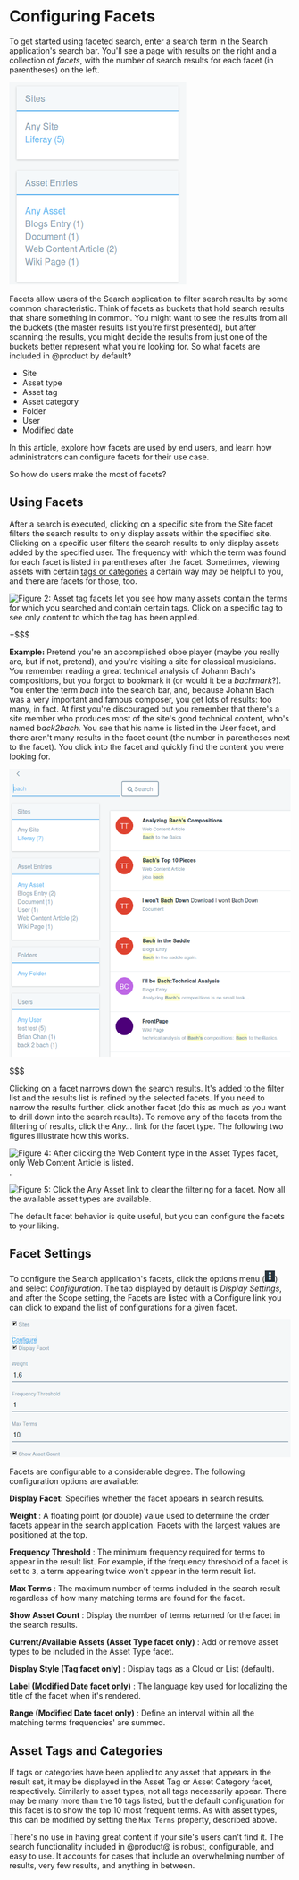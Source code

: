 # Configuring Facets [](id=configuring-facets)

To get started using faceted search, enter a search term in the Search
application's search bar. You'll see a page with results on the right and a
collection of *facets*, with the number of search results for each facet (in
parentheses) on the left. 

![Figure 1: *Sites* and *Asset Entries* are two of the facet sets you'll encounter. They let you drill down to results that contain the search terms you entered.](../../images/search-faceted-search.png)

Facets allow users of the Search application to filter search results by some
common characteristic. Think of facets as buckets that hold search results that
share something in common. You might want to see the results from all the
buckets (the master results list you're first presented), but after scanning the
results, you might decide the results from just one of the buckets better
represent what you're looking for. So what facets are included in @product by
default?

- Site
- Asset type
- Asset tag
- Asset category
- Folder
- User
- Modified date

In this article, explore how facets are used by end users, and learn how
administrators can configure facets for their use case.

So how do users make the most of facets?

## Using Facets [](id=using-facets)

After a search is executed, clicking on a specific site from the Site facet
filters the search results to only display assets within the specified site.
Clicking on a specific user filters the search results to only display assets
added by the specified user. The frequency with which the term was found for
each facet is listed in parentheses after the facet. Sometimes, viewing assets
with certain [tags or categories](/discover/portal/-/knowledge_base/7-0/organizing-content-with-tags-and-categories)
a certain way may be helpful to you, and there are facets for those, too.

![Figure 2: Asset tag facets let you see how many assets contain the terms for which you searched *and* contain certain tags. Click on a specific tag to see only content to which the tag has been applied.](../../images/faceted-search-tags.png)

+$$$

**Example:** Pretend you're an accomplished oboe player (maybe you really are,
but if not, pretend), and you're visiting a site for classical musicians. You
remember reading a great technical analysis of Johann Bach's compositions, but
you forgot to bookmark it (or would it be a *bachmark*?). You enter the term
*bach* into the search bar, and, because Johann Bach was a very important and
famous composer, you get lots of results: too many, in fact. At first you're
discouraged but you remember that there's a site member who produces most of the
site's good technical content, who's named *back2bach*. You see that his name is
listed in the User facet, and there aren't many results in the facet count (the
number in parentheses next to the facet). You click into the facet and quickly
find the content you were looking for.

![Figure 3: When presented with lots of search results, facets are used to narrow down the results list so users can find relevant content.](../../images/search-facets1.png)

$$$

Clicking on a facet narrows down the search results. It's added to the filter
list and the results list is refined by the selected facets. If you need to
narrow the results further, click another facet (do this as much as you want to
drill down into the search results). To remove any of the facets from the
filtering of results, click the *Any...* link for the facet type. The following
two figures illustrate how this works.

![Figure 4: After clicking the *Web Content* type in the Asset Types facet, only Web
Content Article is listed.](../../images/search-facet-wc.png).

![Figure 5: Click the *Any Asset* link to clear the filtering for a facet. Now
all the available asset types are available.](../../images/search-facet-any.png)

The default facet behavior is quite useful, but you can configure the facets to
your liking.

## Facet Settings [](id=facet-settings)

To configure the Search application's facets, click the options menu
(![Options](../../images/icon-options.png)) and select *Configuration*. The tab
displayed by default is *Display Settings*, and after the Scope setting, the
Facets are listed with a Configure link you can click to expand the list of
configurations for a given facet.

![Figure 6: Click a facet's *Configure* link to expand its list of settings.](../../images/search-facet-configuration.png)

Facets are configurable to a considerable degree. The following configuration
options are available:

**Display Facet:** Specifies whether the facet appears in search results. 

**Weight**
: A floating point (or double) value used to determine the order facets appear
in the search application. Facets with the largest values are positioned at the
top.

**Frequency Threshold**
: The minimum frequency required for terms to appear in the result list. For
example, if the frequency threshold of a facet is set to `3`, a term appearing
twice won't appear in the term result list.

**Max Terms**
: The maximum number of terms included in the search result regardless of how
many matching terms are found for the facet.

**Show Asset Count**
: Display the number of terms returned for the facet in the search results.

**Current/Available Assets (Asset Type facet only)**
: Add or remove asset types to be included in the Asset Type facet.

**Display Style (Tag facet only)**
: Display tags as a Cloud or List (default).

**Label (Modified Date facet only)**
: The language key used for localizing the title of the facet when it's
rendered.

**Range (Modified Date facet only)**
: Define an interval within all the matching terms frequencies' are summed.

## Asset Tags and Categories [](id=asset-tags-and-categories)

If tags or categories have been applied to any asset that appears in the result
set, it may be displayed in the Asset Tag or Asset Category facet, respectively.
Similarly to asset types, not all tags necessarily appear. There may be many
more than the 10 tags listed, but the default configuration for this facet is to
show the top 10 most frequent terms. As with asset types, this can be modified
by setting the `Max Terms` property, described above.

There's no use in having great content if your site's users can't find it. The
search functionality included in @product@ is robust, configurable, and easy to
use. It accounts for cases that include an overwhelming number of results, very
few results, and anything in between.

